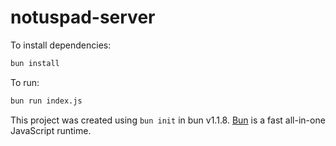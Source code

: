 # notuspad-server

To install dependencies:

```bash
bun install
```

To run:

```bash
bun run index.js
```

This project was created using `bun init` in bun v1.1.8. [Bun](https://bun.sh) is a fast all-in-one JavaScript runtime.
